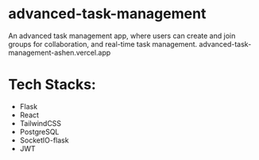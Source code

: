 # advanced-task-management
An advanced task management app, where users can create and join groups for collaboration, and real-time task management. advanced-task-management-ashen.vercel.app

# Tech Stacks:
- Flask
- React
- TailwindCSS
- PostgreSQL
- SocketIO-flask
- JWT
